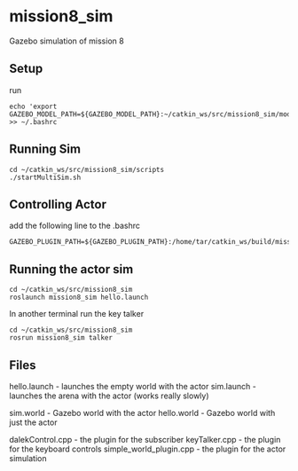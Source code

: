 # mission8_sim
Gazebo simulation of mission 8

## Setup 

run 
```
echo 'export GAZEBO_MODEL_PATH=${GAZEBO_MODEL_PATH}:~/catkin_ws/src/mission8_sim/models' >> ~/.bashrc
```

## Running Sim 

```
cd ~/catkin_ws/src/mission8_sim/scripts
./startMultiSim.sh
```

## Controlling Actor

add the following line to the .bashrc

```
GAZEBO_PLUGIN_PATH=${GAZEBO_PLUGIN_PATH}:/home/tar/catkin_ws/build/mission8_sim/
```

## Running the actor sim

```
cd ~/catkin_ws/src/mission8_sim
roslaunch mission8_sim hello.launch
```

In another terminal run the key talker
```
cd ~/catkin_ws/src/mission8_sim
rosrun mission8_sim talker
```

## Files

hello.launch - launches the empty world with the actor
sim.launch - launches the arena with the actor (works really slowly)

sim.world - Gazebo world with the actor
hello.world - Gazebo world with just the actor

dalekControl.cpp - the plugin for the subscriber
keyTalker.cpp - the plugin for the keyboard controls
simple_world_plugin.cpp - the plugin for the actor simulation
